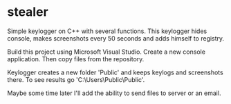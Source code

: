 # stealer
Simple keylogger on C++ with several functions. This keylogger hides console, makes screenshots every 50 seconds and adds himself to registry.

Build this project using Microsoft Visual Studio.
Create a new console application. Then copy files from the repository.

Keylogger creates a new folder 'Public' and keeps keylogs and screenshots there. To see results go 'C:\Users\Public\Public'.

Maybe some time later I'll add the ability to send files to server or an email.
